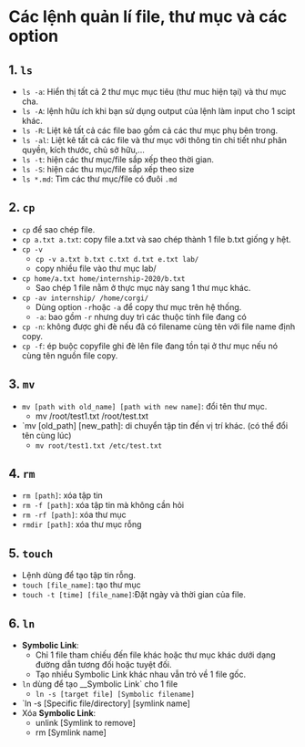 # Các lệnh quản lí file, thư mục và các option


## 1. `ls`
- `ls -a`: Hiển thị tất cả 2 thư mục mục tiêu (thư muc hiện tại) và thư mục cha.
- `ls -A`: lệnh hữu ích khi bạn sử dụng output của lệnh làm input cho 1 scipt khác.
- `ls -R`: Liệt kê tất cả các file bao gồm cả các thư mục phụ bên trong.
- `ls -al`: Liệt kê tất cả các file và thư mục với thông tin chi tiết như phân quyền, kích thước, chủ sở hữu,...
- `ls -t`: hiện các thư mục/file sắp xếp theo thời gian.
- `ls -S`: hiện các thu mục/file sắp xếp theo size
- `ls *.md`: Tìm các thư mục/file có đuôi `.md`

## 2. `cp`
- `cp` để sao chép file.
- `cp a.txt a.txt`: copy file a.txt và sao chép thành 1 file b.txt giống y hệt.
- `cp -v`
  + `cp -v a.txt b.txt c.txt d.txt e.txt lab/`
  + copy nhiều file vào thư mục lab/
- `cp home/a.txt home/internship-2020/b.txt`
  + Sao chép 1 file nằm ở thực mục này sang 1 thư mục khác. 
- `cp -av internship/ /home/corgi/`
   + Dùng option `-r`hoặc `-a` để copy thư mục trên hệ thống.
   + `-a`: bao gồm `-r` nhưng duy trì các thuộc tính file đang có
- `cp -n`: không được ghi đè nếu đã có filename cùng tên với file name định copy.
- `cp -f`: ép buộc copyfile ghi đè lên file đang tồn tại ở thư mục nếu nó cùng tên nguồn file copy.

## 3. `mv`
- `mv [path with old_name] [path with new name]`: đổi tên thư mục.
   + mv /root/test1.txt /root/test.txt
- `mv [old_path] [new_path]: di chuyển tập tin đến vị trí khác. (có thể đổi tên cùng lúc)
   + `mv root/test1.txt /etc/test.txt`

## 4. `rm`
- `rm [path]`: xóa tập tin
- `rm -f [path]`: xóa tập tin mà không cần hỏi
- `rm -rf [path]`: xóa thư mục
- `rmdir [path]`: xóa thư mục rỗng 

## 5. `touch`
- Lệnh dùng để tạo tập tin rỗng.
- `touch [file_name]`: tạo thư mục
- `touch -t [time] [file_name]`:Đặt ngày và thời gian của file.  

## 6. `ln`
- __Symbolic Link__: 
  + Chỉ 1 file tham chiếu đến file khác hoặc thư mục khác dưới dạng đường dẫn tương đối hoặc tuyệt đối.
  + Tạo nhiều Symbolic Link khác nhau vẫn trỏ về 1 file gốc.
- `ln` dùng để tạo __Symbolic Link` cho 1 file 
  + `ln -s [target file] [Symbolic filename]`
- `ln -s [Specific file/directory] [symlink name]
- Xóa __Symbolic Link__:
  + unlink [Symlink to remove]
  + rm [Symlink name]   
   



